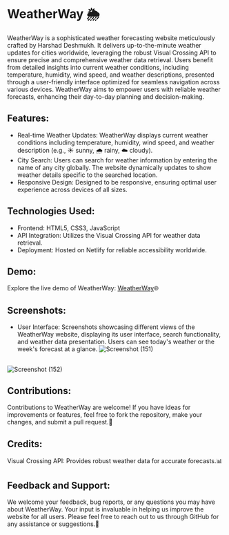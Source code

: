 # WeatherWay 🌦️
WeatherWay is a sophisticated weather forecasting website meticulously crafted by Harshad Deshmukh. It delivers up-to-the-minute weather updates for cities worldwide, leveraging the robust Visual Crossing API to ensure precise and comprehensive weather data retrieval. Users benefit from detailed insights into current weather conditions, including temperature, humidity, wind speed, and weather descriptions, presented through a user-friendly interface optimized for seamless navigation across various devices. WeatherWay aims to empower users with reliable weather forecasts, enhancing their day-to-day planning and decision-making.

## Features:
- Real-time Weather Updates: WeatherWay displays current weather conditions including temperature, humidity, wind speed, and weather description (e.g., ☀️ sunny, 🌧️ rainy, ☁️ cloudy).
- City Search: Users can search for weather information by entering the name of any city globally. The website dynamically updates to show weather details specific to the searched location.
- Responsive Design: Designed to be responsive, ensuring optimal user experience across devices of all sizes.

## Technologies Used:
- Frontend: HTML5, CSS3, JavaScript
- API Integration: Utilizes the Visual Crossing API for weather data retrieval.
- Deployment: Hosted on Netlify for reliable accessibility worldwide.

## Demo:
Explore the live demo of WeatherWay: [WeatherWay](https://weather-way.netlify.app/)🌐


## Screenshots:
- User Interface: Screenshots showcasing different views of the WeatherWay website, displaying its user interface, search functionality, and weather data presentation. Users can see today's weather or the week's forecast at a glance.
![Screenshot (151)](https://github.com/user-attachments/assets/7fb08ba9-6ad3-4559-ad0c-3292037adca5)

## 
![Screenshot (152)](https://github.com/user-attachments/assets/635119f7-cf7e-4e02-a217-68c895972592)


## Contributions:
Contributions to WeatherWay are welcome! If you have ideas for improvements or features, feel free to fork the repository, make your changes, and submit a pull request.🚀

## Credits:
Visual Crossing API: Provides robust weather data for accurate forecasts.📊

## Feedback and Support:
We welcome your feedback, bug reports, or any questions you may have about WeatherWay. Your input is invaluable in helping us improve the website for all users. Please feel free to reach out to us through GitHub for any assistance or suggestions.📧

